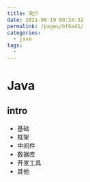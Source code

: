 ```yaml
---
title: 简介
date: 2021-06-19 00:24:32
permalink: /pages/bf6a41/
categories: 
  - java
tags: 
  - 
---
```

# Java

## intro
- 基础
- 框架
- 中间件
- 数据库
- 开发工具
- 其他